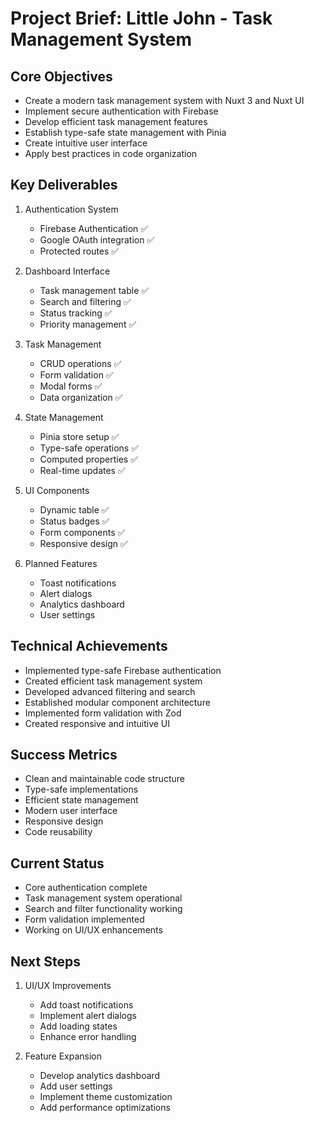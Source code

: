 # Project Brief: Little John - Task Management System

## Core Objectives

- Create a modern task management system with Nuxt 3 and Nuxt UI
- Implement secure authentication with Firebase
- Develop efficient task management features
- Establish type-safe state management with Pinia
- Create intuitive user interface
- Apply best practices in code organization

## Key Deliverables

1. Authentication System

   - Firebase Authentication ✅
   - Google OAuth integration ✅
   - Protected routes ✅

2. Dashboard Interface

   - Task management table ✅
   - Search and filtering ✅
   - Status tracking ✅
   - Priority management ✅

3. Task Management

   - CRUD operations ✅
   - Form validation ✅
   - Modal forms ✅
   - Data organization ✅

4. State Management

   - Pinia store setup ✅
   - Type-safe operations ✅
   - Computed properties ✅
   - Real-time updates ✅

5. UI Components

   - Dynamic table ✅
   - Status badges ✅
   - Form components ✅
   - Responsive design ✅

6. Planned Features
   - Toast notifications
   - Alert dialogs
   - Analytics dashboard
   - User settings

## Technical Achievements

- Implemented type-safe Firebase authentication
- Created efficient task management system
- Developed advanced filtering and search
- Established modular component architecture
- Implemented form validation with Zod
- Created responsive and intuitive UI

## Success Metrics

- Clean and maintainable code structure
- Type-safe implementations
- Efficient state management
- Modern user interface
- Responsive design
- Code reusability

## Current Status

- Core authentication complete
- Task management system operational
- Search and filter functionality working
- Form validation implemented
- Working on UI/UX enhancements

## Next Steps

1. UI/UX Improvements

   - Add toast notifications
   - Implement alert dialogs
   - Add loading states
   - Enhance error handling

2. Feature Expansion
   - Develop analytics dashboard
   - Add user settings
   - Implement theme customization
   - Add performance optimizations
